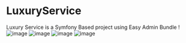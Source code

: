 # LuxuryService

Luxury Service is a Symfony Based project using Easy Admin Bundle !
![image](https://github.com/SaItiplouf/LuxuryService/assets/120452681/4d3e3d74-4f0b-407b-8927-eba0ebc153a0)
![image](https://github.com/SaItiplouf/LuxuryService/assets/120452681/0592ee34-00d7-46bf-9918-cc0d4599a829)
![image](https://github.com/SaItiplouf/LuxuryService/assets/120452681/08f8a513-8799-4c26-b2f4-e88a0155dec8)
![image](https://github.com/SaItiplouf/LuxuryService/assets/120452681/4236b1d4-ed14-47c4-8b99-4811abcc5596)
